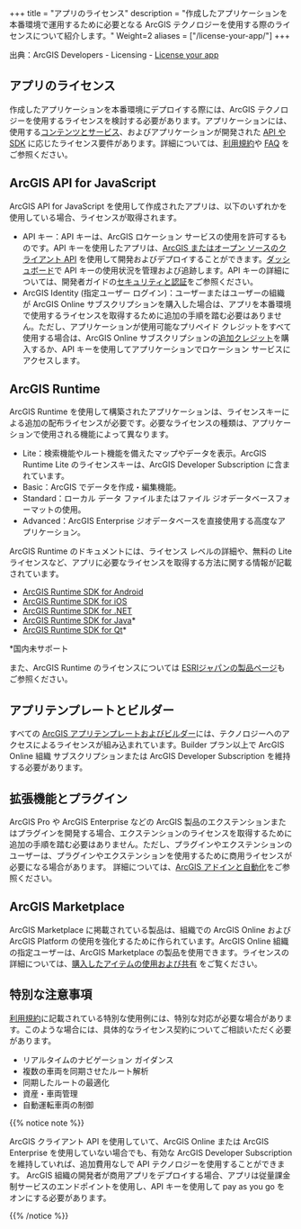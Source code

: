 +++
title = "アプリのライセンス"
description = "作成したアプリケーションを本番環境で運用するために必要となる ArcGIS テクノロジーを使用する際のライセンスについて紹介します。"
Weight=2
aliases = ["/license-your-app/"]
+++

出典：ArcGIS Developers - Licensing - [License your app](https://developers.arcgis.com/documentation/mapping-apis-and-services/licensing/license-your-app/)

## アプリのライセンス
作成したアプリケーションを本番環境にデプロイする際には、ArcGIS テクノロジーを使用するライセンスを検討する必要があります。アプリケーションには、使用する[コンテンツとサービス](https://developers.arcgis.com/documentation/mapping-apis-and-services/services/)、およびアプリケーションが開発された [API や SDK](https://developers.arcgis.com/documentation/mapping-apis-and-services/apis-and-sdks/) に応じたライセンス要件があります。詳細については、[利用規約](https://www.esri.com/en-us/legal/terms/full-master-agreement/mla-e204-e300-english)や [FAQ](https://developers.arcgis.com/faq/) をご参照ください。

## ArcGIS API for JavaScript

ArcGIS API for JavaScript を使用して作成されたアプリは、以下のいずれかを使用している場合、ライセンスが取得されます。

* API キー：API キーは、ArcGIS ロケーション サービスの使用を許可するものです。API キーを使用したアプリは、[ArcGIS またはオープン ソースのクライアント API](https://developers.arcgis.com/documentation/mapping-apis-and-services/apis-and-sdks/) を使用して開発およびデプロイすることができます。[ダッシュボード](https://developers.arcgis.com/api-keys/)で API キーの使用状況を管理および追跡します。API キーの詳細については、開発者ガイドの[セキュリティと認証](https://developers.arcgis.com/documentation/mapping-apis-and-services/security/api-keys/)をご参照ください。
* ArcGIS Identity (指定ユーザー ログイン)：ユーザーまたはユーザーの組織が ArcGIS Online サブスクリプションを購入した場合は、アプリを本番環境で使用するライセンスを取得するために追加の手順を踏む必要はありません。ただし、アプリケーションが使用可能なプリペイド クレジットをすべて使用する場合は、ArcGIS Online サブスクリプションの[追加クレジット](https://www.esri.com/ja-jp/arcgis/products/credits/overview?rmedium=www_esri_com_EtoF&rsource=/en-us/arcgis/products/arcgis-online/pricing/credits)を購入するか、API キーを使用してアプリケーションでロケーション サービスにアクセスします。

## ArcGIS Runtime 

ArcGIS Runtime を使用して構築されたアプリケーションは、ライセンスキーによる追加の配布ライセンスが必要です。必要なライセンスの種類は、アプリケーションで使用される機能によって異なります。

  * Lite：検索機能やルート機能を備えたマップやデータを表示。ArcGIS Runtime Lite のライセンスキーは、ArcGIS Developer Subscription に含まれています。
  * Basic：ArcGIS でデータを作成・編集機能。
  * Standard：ローカル データ ファイルまたはファイル ジオデータベースフォーマットの使用。
  * Advanced：ArcGIS Enterprise ジオデータベースを直接使用する高度なアプリケーション。

ArcGIS Runtime のドキュメントには、ライセンス レベルの詳細や、無料の Lite ライセンスなど、アプリに必要なライセンスを取得する方法に関する情報が記載されています。

  * [ArcGIS Runtime SDK for Android](https://developers.arcgis.com/android/license-and-deployment/)
  * [ArcGIS Runtime SDK for iOS](https://developers.arcgis.com/ios/license-and-deployment/)
  * [ArcGIS Runtime SDK for .NET](https://developers.arcgis.com/net/license-and-deployment/)
  * [ArcGIS Runtime SDK for Java](https://developers.arcgis.com/java/license-and-deployment/)*
  * [ArcGIS Runtime SDK for Qt](https://developers.arcgis.com/qt/license-and-deployment/)*

*国内未サポート

また、ArcGIS Runtime のライセンスについては [ESRIジャパンの製品ページ](https://www.esrij.com/products/arcgis-runtime-sdk-for-dotnet/details/license/)もご参照ください。

## アプリテンプレートとビルダー
すべての [ArcGIS アプリテンプレートおよびビルダー](https://developers.arcgis.com/documentation/app-templates-and-builders/)には、テクノロジーへのアクセスによるライセンスが組み込まれています。Builder プラン以上で ArcGIS Online 組織 サブスクリプションまたは ArcGIS Developer Subscription を維持する必要があります。

## 拡張機能とプラグイン
ArcGIS Pro や ArcGIS Enterprise などの ArcGIS 製品のエクステンションまたはプラグインを開発する場合、エクステンションのライセンスを取得するために追加の手順を踏む必要はありません。ただし、プラグインやエクステンションのユーザーは、プラグインやエクステンションを使用するために商用ライセンスが必要になる場合があります。
詳細については、[ArcGIS アドインと自動化](https://developers.arcgis.com/documentation/arcgis-add-ins-and-automation/)をご参照ください。

## ArcGIS Marketplace
ArcGIS Marketplace に掲載されている製品は、組織での ArcGIS Online および ArcGIS Platform の使用を強化するために作られています。ArcGIS Online 組織の指定ユーザーは、ArcGIS Marketplace の製品を使用できます。ライセンスの詳細については、[購入したアイテムの使用および共有](https://www.esri.com/ja-jp/arcgis-marketplace/help/use-share-purchases) をご覧ください。

## 特別な注意事項
[利用規約](https://www.esri.com/en-us/legal/terms/full-master-agreement/mla-e204-e300-english)に記載されている特別な使用例には、特別な対応が必要な場合があります。このような場合には、具体的なライセンス契約についてご相談いただく必要があります。

  * リアルタイムのナビゲーション ガイダンス
  * 複数の車両を同期させたルート解析
  * 同期したルートの最適化
  * 資産・車両管理
  * 自動運転車両の制御

{{% notice note %}}

ArcGIS クライアント API を使用していて、ArcGIS Online または ArcGIS Enterprise を使用していない場合でも、有効な ArcGIS Developer Subscription を維持していれば、追加費用なしで API テクノロジーを使用することができます。
ArcGIS 組織の開発者が商用アプリをデプロイする場合、アプリは従量課金制サービスのエンドポイントを使用し、API キーを使用して pay as you go をオンにする必要があります。

{{% /notice %}}